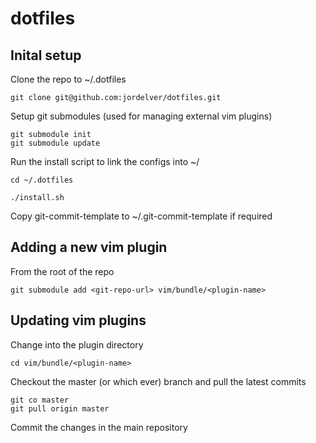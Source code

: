 # dotfiles

## Inital setup

Clone the repo to ~/.dotfiles

    git clone git@github.com:jordelver/dotfiles.git

Setup git submodules (used for managing external vim plugins)

    git submodule init
    git submodule update

Run the install script to link the configs into ~/

    cd ~/.dotfiles

    ./install.sh

Copy git-commit-template to ~/.git-commit-template if required

## Adding a new vim plugin

From the root of the repo

    git submodule add <git-repo-url> vim/bundle/<plugin-name>

## Updating vim plugins

Change into the plugin directory

    cd vim/bundle/<plugin-name>

Checkout the master (or which ever) branch and pull the latest commits

    git co master
    git pull origin master

Commit the changes in the main repository

